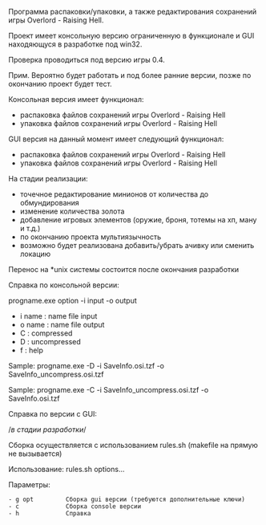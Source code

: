 Программа распаковки/упаковки, а также редактирования сохранений игры Overlord - Raising Hell.

Проект имеет консольную версию ограниченную в функционале и GUI находяющуся в разработке под win32.

Проверка проводиться под версию игры 0.4. 

Прим. Вероятно будет работать и под более ранние версии, позже по окончанию проект будет тест.

Консольная версия имеет функционал:
- распаковка файлов сохранений игры Overlord - Raising Hell
- упаковка файлов сохранений игры Overlord - Raising Hell

GUI версия на данный момент имеет следующий функционал:
- распаковка файлов сохранений игры Overlord - Raising Hell
- упаковка файлов сохранений игры Overlord - Raising Hell

На стадии реализации:
- точечное редактирование минионов от количества до обмундирования
- изменение количества золота
- добавление игровых элементов (оружие, броня, тотемы на хп, ману и т.д.)
- по окончанию проекта мультиязычность
- возможно будет реализована добавить/убрать ачивку или сменить локацию

Перенос на *unix системы состоится после окончания разработки


Справка по консольной версии:

progname.exe option -i input -o output 

- i name 	: name file input
- o name 	: name file output
- C 			: compressed
- D 			: uncompressed
- f 			: help

Sample: progname.exe -D -i SaveInfo.osi.tzf -o SaveInfo_uncompress.osi.tzf

Sample: progname.exe -C -i SaveInfo_uncompress.osi.tzf -o SaveInfo.osi.tzf


Справка по версии c GUI:

/*в стадии разработки*/

Сборка осуществляется с использованием rules.sh (makefile на прямую не вызывается)

Использование: rules.sh options...

Параметры:

	- g opt			Cборка gui версии (требуются дополнительные ключи)
	- c				Cборка console версии
	- h				Справка